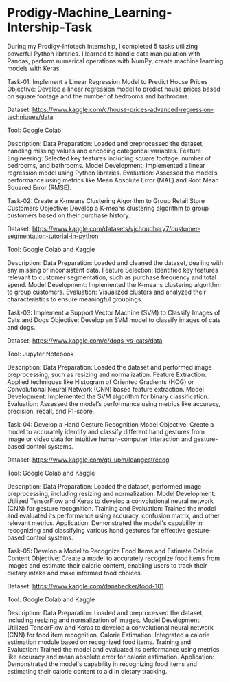 # Prodigy-Machine_Learning-Intership-Task
During my Prodigy-Infotech internship, I completed 5 tasks utilizing powerful Python libraries. I learned to handle data manipulation with Pandas, perform numerical operations with NumPy, create machine learning models with Keras.


Task-01: Implement a Linear Regression Model to Predict House Prices
Objective:
Develop a linear regression model to predict house prices based on square footage and the number of bedrooms and bathrooms.

Dataset:
https://www.kaggle.com/c/house-prices-advanced-regression-techniques/data

Tool:
Google Colab

Description:
Data Preparation: Loaded and preprocessed the dataset, handling missing values and encoding categorical variables.
Feature Engineering: Selected key features including square footage, number of bedrooms, and bathrooms.
Model Development: Implemented a linear regression model using Python libraries.
Evaluation: Assessed the model’s performance using metrics like Mean Absolute Error (MAE) and Root Mean Squared Error (RMSE).

Task-02: Create a K-means Clustering Algorithm to Group Retail Store Customers
Objective:
Develop a K-means clustering algorithm to group customers based on their purchase history.

Dataset:
https://www.kaggle.com/datasets/vjchoudhary7/customer-segmentation-tutorial-in-python

Tool:
Google Colab and Kaggle

Description:
Data Preparation: Loaded and cleaned the dataset, dealing with any missing or inconsistent data.
Feature Selection: Identified key features relevant to customer segmentation, such as purchase frequency and total spend.
Model Development: Implemented the K-means clustering algorithm to group customers.
Evaluation: Visualized clusters and analyzed their characteristics to ensure meaningful groupings.

Task-03: Implement a Support Vector Machine (SVM) to Classify Images of Cats and Dogs
Objective:
Develop an SVM model to classify images of cats and dogs.

Dataset:
 https://www.kaggle.com/c/dogs-vs-cats/data

Tool:
Jupyter Notebook

Description:
Data Preparation: Loaded the dataset and performed image preprocessing, such as resizing and normalization.
Feature Extraction: Applied techniques like Histogram of Oriented Gradients (HOG) or Convolutional Neural Network (CNN) based feature extraction.
Model Development: Implemented the SVM algorithm for binary classification.
Evaluation: Assessed the model’s performance using metrics like accuracy, precision, recall, and F1-score.


Task-04: Develop a Hand Gesture Recognition Model
Objective:
Create a model to accurately identify and classify different hand gestures from image or video data for intuitive human-computer interaction and gesture-based control systems.

Dataset:
https://www.kaggle.com/gti-upm/leapgestrecog

Tool:
Google Colab and Kaggle

Description:
Data Preparation: Loaded the dataset, performed image preprocessing, including resizing and normalization.
Model Development: Utilized TensorFlow and Keras to develop a convolutional neural network (CNN) for gesture recognition.
Training and Evaluation: Trained the model and evaluated its performance using accuracy, confusion matrix, and other relevant metrics.
Application: Demonstrated the model's capability in recognizing and classifying various hand gestures for effective gesture-based control systems.


Task-05: Develop a Model to Recognize Food Items and Estimate Calorie Content
Objective:
Create a model to accurately recognize food items from images and estimate their calorie content, enabling users to track their dietary intake and make informed food choices.

Dataset:
https://www.kaggle.com/dansbecker/food-101

Tool:
Google Colab and Kaggle

Description:
Data Preparation: Loaded and preprocessed the dataset, including resizing and normalization of images.
Model Development: Utilized TensorFlow and Keras to develop a convolutional neural network (CNN) for food item recognition.
Calorie Estimation: Integrated a calorie estimation module based on recognized food items.
Training and Evaluation: Trained the model and evaluated its performance using metrics like accuracy and mean absolute error for calorie estimation.
Application: Demonstrated the model's capability in recognizing food items and estimating their calorie content to aid in dietary tracking.
